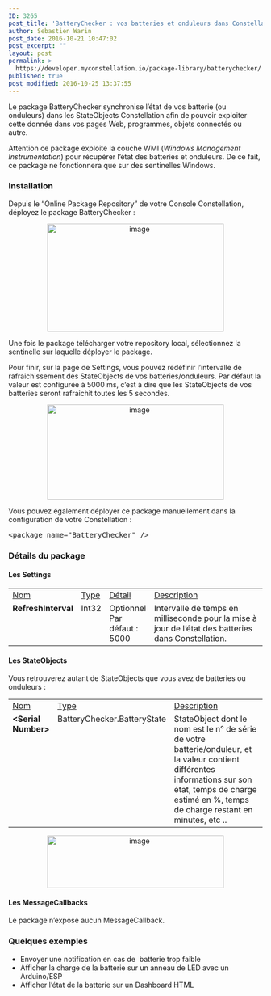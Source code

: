 ```yaml
---
ID: 3265
post_title: 'BatteryChecker : vos batteries et onduleurs dans Constellation'
author: Sebastien Warin
post_date: 2016-10-21 10:47:02
post_excerpt: ""
layout: post
permalink: >
  https://developer.myconstellation.io/package-library/batterychecker/
published: true
post_modified: 2016-10-25 13:37:55
---
```

Le package BatteryChecker synchronise l’état de vos batterie (ou onduleurs) dans les StateObjects Constellation afin de pouvoir exploiter cette donnée dans vos pages Web, programmes, objets connectés ou autre.

Attention ce package exploite la couche WMI (<em>Windows Management Instrumentation</em>) pour récupérer l’état des batteries et onduleurs. De ce fait, ce package ne fonctionnera que sur des sentinelles Windows.
<h3>Installation</h3>
Depuis le “Online Package Repository” de votre Console Constellation, déployez le package BatteryChecker :
<p align="center"><a href="https://developer.myconstellation.io/wp-content/uploads/2016/10/image-60.png"><img style="background-image: none; padding-top: 0px; padding-left: 0px; display: inline; padding-right: 0px; border-width: 0px;" title="image" src="https://developer.myconstellation.io/wp-content/uploads/2016/10/image_thumb-57.png" alt="image" width="350" height="214" border="0" /></a></p>
Une fois le package télécharger votre repository local, sélectionnez la sentinelle sur laquelle déployer le package.

Pour finir, sur la page de Settings, vous pouvez redéfinir l’intervalle de rafraichissement des StateObjects de vos batteries/onduleurs. Par défaut la valeur est configurée à 5000 ms, c’est à dire que les StateObjects de vos batteries seront rafraichit toutes les 5 secondes.
<p align="center"><a href="https://developer.myconstellation.io/wp-content/uploads/2016/10/image-61.png"><img style="background-image: none; padding-top: 0px; padding-left: 0px; display: inline; padding-right: 0px; border-width: 0px;" title="image" src="https://developer.myconstellation.io/wp-content/uploads/2016/10/image_thumb-58.png" alt="image" width="350" height="188" border="0" /></a></p>
<p align="left">Vous pouvez également déployer ce package manuellement dans la configuration de votre Constellation :</p>

<pre class="lang:html5 decode:true">&lt;package name="BatteryChecker" /&gt;</pre>
<h3>Détails du package</h3>
<h4>Les Settings</h4>
<table border="0" width="100%" cellspacing="0" cellpadding="2">
<tbody>
<tr>
<td valign="top" width="10"><u>Nom</u></td>
<td valign="top" width="10"><u>Type</u></td>
<td valign="top" width="10"><u>Détail</u></td>
<td valign="top" width="456"><u>Description</u></td>
</tr>
<tr>
<td valign="top" width="10"><strong>RefreshInterval</strong></td>
<td valign="top" width="10">Int32</td>
<td valign="top" width="10">Optionnel
Par défaut : 5000</td>
<td valign="top" width="456">Intervalle de temps en milliseconde pour la mise à jour de l’état des batteries dans Constellation.</td>
</tr>
</tbody>
</table>
<h4>Les StateObjects</h4>
Vous retrouverez autant de StateObjects que vous avez de batteries ou onduleurs :
<table border="0" width="100%" cellspacing="0" cellpadding="2">
<tbody>
<tr>
<td valign="top" width="10"><u>Nom</u></td>
<td valign="top" width="10"><u>Type</u></td>
<td valign="top" width="446"><u>Description</u></td>
</tr>
<tr>
<td valign="top" width="10"><strong>&lt;Serial Number&gt;</strong></td>
<td valign="top" width="10">BatteryChecker.BatteryState</td>
<td valign="top" width="446">StateObject dont le nom est le n° de série de votre batterie/onduleur, et la valeur contient différentes informations sur son état, temps de charge estimé en %, temps de charge restant en minutes, etc ..</td>
</tr>
</tbody>
</table>
<p align="center"><a href="https://developer.myconstellation.io/wp-content/uploads/2016/10/image-62.png"><img style="background-image: none; padding-top: 0px; padding-left: 0px; display: inline; padding-right: 0px; border-width: 0px;" title="image" src="https://developer.myconstellation.io/wp-content/uploads/2016/10/image_thumb-59.png" alt="image" width="350" height="104" border="0" /></a></p>

<h4 align="left">Les MessageCallbacks</h4>
Le package n’expose aucun MessageCallback.
<h3 align="left">Quelques exemples</h3>
<ul>
 	<li>Envoyer une notification en cas de  batterie trop faible</li>
 	<li>Afficher la charge de la batterie sur un anneau de LED avec un Arduino/ESP</li>
 	<li>Afficher l’état de la batterie sur un Dashboard HTML</li>
</ul>